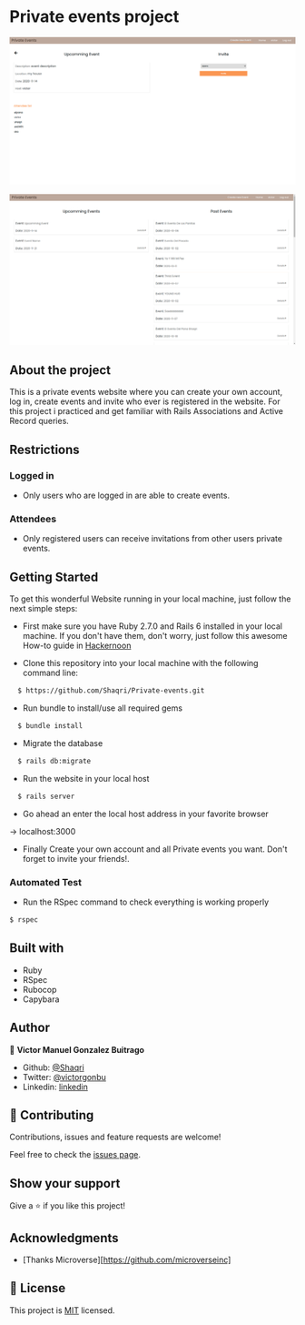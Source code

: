 # Private events project

![Private events preview show](/app/assets/images/PRIVATE_EVENTS.png)  

![Private events preview index](/app/assets/images/PRIVATE-EVENTS-2.png)  

## About the project

This is a private events website where you can create your own account, log in, create events and invite who ever is registered in the website. For this project i practiced and get familiar with Rails Associations and Active Record queries.

## Restrictions

### Logged in
* Only users who are logged in are able to create events.

### Attendees
* Only registered users can receive invitations from other users private events.

## Getting Started

To get this wonderful Website running in your local machine, just follow the next simple steps:

- First make sure you have Ruby 2.7.0 and Rails 6 installed in your local machine. If you don't have them, don't worry, just follow this awesome How-to guide in [Hackernoon](https://hackernoon.com/installing-ruby-on-rails-6-on-ubuntu-a-how-to-guide-r8b732vn)

- Clone this repository into your local machine with the following command line:

```bash
  $ https://github.com/Shaqri/Private-events.git
```

- Run bundle to install/use all required gems

```bash
  $ bundle install
```

- Migrate the database

```bash
  $ rails db:migrate
```

- Run the website in your local host

```bash
  $ rails server
```

- Go ahead an enter the local host address in your favorite browser

-> localhost:3000

- Finally Create your own account and all Private events you want. Don't forget to invite your friends!.

### Automated Test
* Run the RSpec command to check everything is working properly

```bash
$ rspec
```
## Built with
* Ruby
* RSpec
* Rubocop
* Capybara

## Author

👤 **Victor Manuel Gonzalez Buitrago**

- Github: [@Shaqri](https://github.com/Shaqri)
- Twitter: [@victorgonbu](https://twitter.com/victorgonbu)
- Linkedin: [linkedin](https://www.linkedin.com/in/victor-manuel-gonzalez-buitrago/)

## 🤝 Contributing

Contributions, issues and feature requests are welcome!

Feel free to check the [issues page](issues/).

## Show your support

Give a ⭐️ if you like this project!

## Acknowledgments

- [Thanks Microverse][https://github.com/microverseinc]

## 📝 License

This project is [MIT](LICENSE) licensed.
